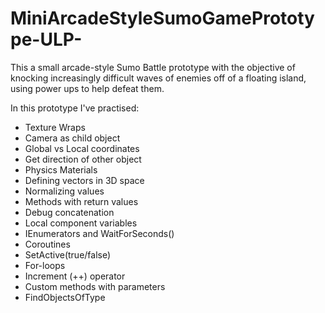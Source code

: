 # MiniArcadeStyleSumoGamePrototype-ULP-

This a small arcade-style Sumo Battle prototype with the objective of knocking increasingly difficult waves of enemies off of a floating island,
using power ups to help defeat them.

In this prototype I've practised:

- Texture Wraps
- Camera as child object
- Global vs Local coordinates
- Get direction of other object
- Physics Materials
- Defining vectors in 3D space
- Normalizing values
- Methods with return values
- Debug concatenation
- Local component variables 
- IEnumerators and WaitForSeconds()
- Coroutines
- SetActive(true/false) 
- For-loops
- Increment (++) operator
- Custom methods with parameters
- FindObjectsOfType
